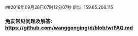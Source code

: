 ##2018年09月28日07时12分07秒 新址: 159.65.208.115
### 兔友常见问题及解答: https://github.com/wanggonging/d/blob/w/FAQ.md
